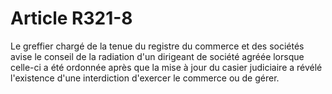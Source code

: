 # Article R321-8

Le greffier chargé de la tenue du registre du commerce et des sociétés avise le conseil de la radiation d'un dirigeant de société agréée lorsque celle-ci a été ordonnée après que la mise à jour du casier judiciaire a révélé l'existence d'une interdiction d'exercer le commerce ou de gérer.
